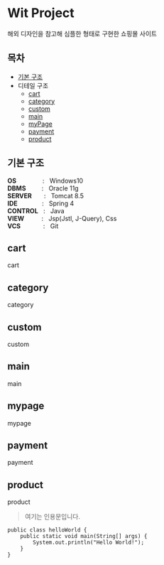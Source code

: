 # Wit Project
해외 디자인을 참고해 심플한 형태로 구현한 쇼핑몰 사이트


## 목차
- [기본 구조](#기본-구조)
- 디테일 구조
  - [cart](#cart)
  - [category](#category)
  - [custom](#custom)
  - [main](#main)
  - [myPage](#mypage)
  - [payment](#payment)
  - [product](#product)


## 기본 구조
**OS** &nbsp; &nbsp; &nbsp; &nbsp; &nbsp; &nbsp; &nbsp; : &nbsp; Windows10<br>
**DBMS** &nbsp; &nbsp; &nbsp; &nbsp; : &nbsp; Oracle 11g<br>
**SERVER** &nbsp; &nbsp; &nbsp; : &nbsp; Tomcat 8.5<br>
**IDE** &nbsp; &nbsp; &nbsp; &nbsp; &nbsp; &nbsp;&nbsp; : &nbsp; Spring 4<br>
**CONTROL** &nbsp; : &nbsp; Java<br>
**VIEW** &nbsp; &nbsp; &nbsp; &nbsp;&nbsp; : &nbsp; Jsp(Jstl, J-Query), Css<br>
**VCS** &nbsp; &nbsp; &nbsp; &nbsp; &nbsp; &nbsp; : &nbsp; Git<br>

## cart
cart

## category
category

## custom
custom

## main
main

## mypage
mypage

## payment
payment

## product
product

> 여기는 인용문입니다.
```
public class helloWorld {
	public static void main(String[] args) {
		System.out.println("Hello World!");
	} 
}
```
